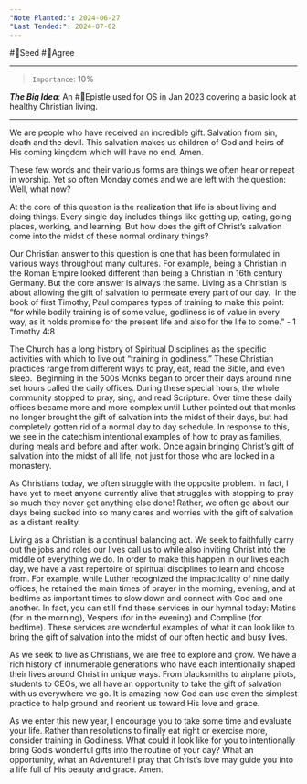```yaml
---
"Note Planted:": 2024-06-27
"Last Tended:": 2024-07-02
---
```

#🌱Seed  #🙂Agree
****
> `Importance`: 10%
 
***The Big Idea***: An #📃Epistle used for OS in Jan 2023 covering a basic look at healthy Christian living.  

****

We are people who have received an incredible gift. Salvation from sin, death and the devil. This salvation makes us children of God and heirs of His coming kingdom which will have no end. Amen.

These few words and their various forms are things we often hear or repeat in worship. Yet so often Monday comes and we are left with the question: Well, what now? 

At the core of this question is the realization that life is about living and doing things. Every single day includes things like getting up, eating, going places, working, and learning. But how does the gift of Christ’s salvation come into the midst of these normal ordinary things?

Our Christian answer to this question is one that has been formulated in various ways throughout many cultures. For example, being a Christian in the Roman Empire looked different than being a Christian in 16th century Germany. But the core answer is always the same. Living as a Christian is about allowing the gift of salvation to permeate every part of our day.  In the book of first Timothy, Paul compares types of training to make this point: “for while bodily training is of some value, godliness is of value in every way, as it holds promise for the present life and also for the life to come.” - 1 Timothy 4:8

The Church has a long history of Spiritual Disciplines as the specific activities with which to live out “training in godliness.” These Christian practices range from different ways to pray, eat, read the Bible, and even sleep.  Beginning in the 500s Monks began to order their days around nine set hours called the daily offices. During these special hours, the whole community stopped to pray, sing, and read Scripture. Over time these daily offices became more and more complex until Luther pointed out that monks no longer brought the gift of salvation into the midst of their days, but had completely gotten rid of a normal day to day schedule. In response to this, we see in the catechism intentional examples of how to pray as families, during meals and before and after work. Once again bringing Christ’s gift of salvation into the midst of all life, not just for those who are locked in a monastery. 

As Christians today, we often struggle with the opposite problem. In fact, I have yet to meet anyone currently alive that struggles with stopping to pray so much they never get anything else done! Rather, we often go about our days being sucked into so many cares and worries with the gift of salvation as a distant reality. 

Living as a Christian is a continual balancing act. We seek to faithfully carry out the jobs and roles our lives call us to while also inviting Christ into the middle of everything we do. In order to make this happen in our lives each day, we have a vast repertoire of spiritual disciplines to learn and choose from. For example, while Luther recognized the impracticality of nine daily offices, he retained the main times of prayer in the morning, evening, and at bedtime as important times to slow down and connect with God and one another. In fact, you can still find these services in our hymnal today: Matins (for in the morning), Vespers (for in the evening) and Compline (for bedtime). These services are wonderful examples of what it can look like to bring the gift of salvation into the midst of our often hectic and busy lives. 

As we seek to live as Christians, we are free to explore and grow. We have a rich history of innumerable generations who have each intentionally shaped their lives around Christ in unique ways. From blacksmiths to airplane pilots, students to CEOs, we all have an opportunity to take the gift of salvation with us everywhere we go. It is amazing how God can use even the simplest practice to help ground and reorient us toward His love and grace. 

As we enter this new year, I encourage you to take some time and evaluate your life. Rather than resolutions to finally eat right or exercise more, consider training in Godliness. What could it look like for you to intentionally bring God’s wonderful gifts into the routine of your day? What an opportunity, what an Adventure! I pray that Christ’s love may guide you into a life full of His beauty and grace. Amen.